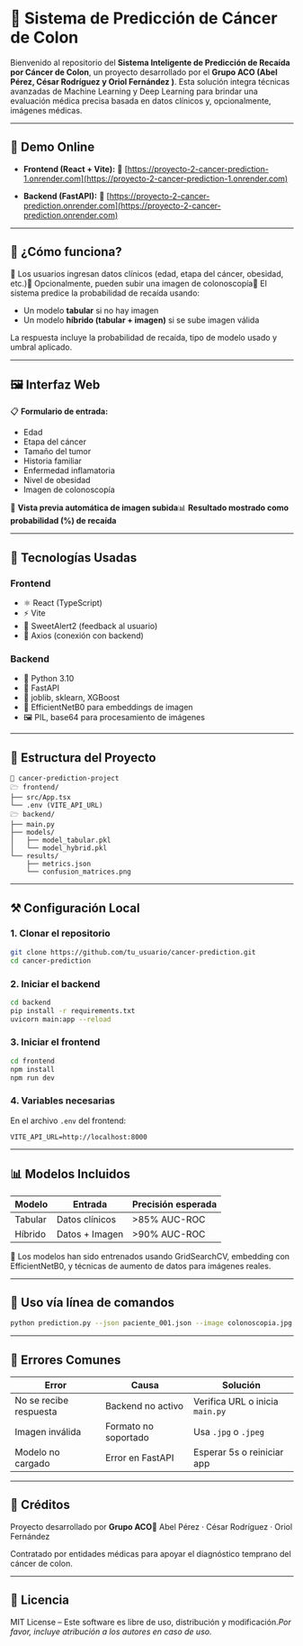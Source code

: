 # 🧐 Sistema de Predicción de Cáncer de Colon

Bienvenido al repositorio del **Sistema Inteligente de Predicción de Recaída por Cáncer de Colon**, un proyecto desarrollado por el **Grupo ACO (Abel Pérez, César Rodríguez y Oriol Fernández )**. Esta solución integra técnicas avanzadas de Machine Learning y Deep Learning para brindar una evaluación médica precisa basada en datos clínicos y, opcionalmente, imágenes médicas.

---

## 🚀 Demo Online

- **Frontend (React + Vite):**  🔗 [https://proyecto-2-cancer-prediction-1.onrender.com](https://proyecto-2-cancer-prediction-1.onrender.com)

- **Backend (FastAPI):**  🔗 [https://proyecto-2-cancer-prediction.onrender.com](https://proyecto-2-cancer-prediction.onrender.com)

---

## 🧬 ¿Cómo funciona?

🔹 Los usuarios ingresan datos clínicos (edad, etapa del cáncer, obesidad, etc.)🔹 Opcionalmente, pueden subir una imagen de colonoscopía🔹 El sistema predice la probabilidad de recaída usando:

- Un modelo **tabular** si no hay imagen
- Un modelo **híbrido (tabular + imagen)** si se sube imagen válida

La respuesta incluye la probabilidad de recaída, tipo de modelo usado y umbral aplicado.

---

## 🖼️ Interfaz Web

📋 **Formulario de entrada:**

- Edad
- Etapa del cáncer
- Tamaño del tumor
- Historia familiar
- Enfermedad inflamatoria
- Nivel de obesidad
- Imagen de colonoscopía

📸 **Vista previa automática de imagen subida**📊 **Resultado mostrado como probabilidad (%) de recaída**

---

## 🧪 Tecnologías Usadas

### Frontend

- ⚛️ React (TypeScript)
- ⚡ Vite
- 🥃 SweetAlert2 (feedback al usuario)
- 🧪 Axios (conexión con backend)

### Backend

- 🐍 Python 3.10
- 🚀 FastAPI
- 📆 joblib, sklearn, XGBoost
- 🧠 EfficientNetB0 para embeddings de imagen
- 🖼️ PIL, base64 para procesamiento de imágenes

---

## 📁 Estructura del Proyecto

```
📆 cancer-prediction-project
🗁️ frontend/
├── src/App.tsx
└── .env (VITE_API_URL)
🗁️ backend/
├── main.py
├── models/
│   ├── model_tabular.pkl
│   └── model_hybrid.pkl
└── results/
    ├── metrics.json
    └── confusion_matrices.png
```

---

## ⚒️ Configuración Local

### 1. Clonar el repositorio

```bash
git clone https://github.com/tu_usuario/cancer-prediction.git
cd cancer-prediction
```

### 2. Iniciar el backend

```bash
cd backend
pip install -r requirements.txt
uvicorn main:app --reload
```

### 3. Iniciar el frontend

```bash
cd frontend
npm install
npm run dev
```

### 4. Variables necesarias

En el archivo `.env` del frontend:

```
VITE_API_URL=http://localhost:8000
```

---

## 📊 Modelos Incluidos

| Modelo  | Entrada        | Precisión esperada |
| ------- | -------------- | ------------------ |
| Tabular | Datos clínicos | >85% AUC-ROC       |
| Híbrido | Datos + Imagen | >90% AUC-ROC       |

🧠 Los modelos han sido entrenados usando GridSearchCV, embedding con EfficientNetB0, y técnicas de aumento de datos para imágenes reales.

---

## 🧲 Uso vía línea de comandos

```bash
python prediction.py --json paciente_001.json --image colonoscopia.jpg
```

---

## 🐞 Errores Comunes

| Error                  | Causa                | Solución                        |
| ---------------------- | -------------------- | ------------------------------- |
| No se recibe respuesta | Backend no activo    | Verifica URL o inicia `main.py` |
| Imagen inválida        | Formato no soportado | Usa `.jpg` o `.jpeg`            |
| Modelo no cargado      | Error en FastAPI     | Esperar 5s o reiniciar app      |

---

## 🧠 Créditos

Proyecto desarrollado por **Grupo ACO**📍 Abel Pérez · César Rodríguez · Oriol Fernández

Contratado por entidades médicas para apoyar el diagnóstico temprano del cáncer de colon.

---

## 📃 Licencia

MIT License – Este software es libre de uso, distribución y modificación.*Por favor, incluye atribución a los autores en caso de uso.*
